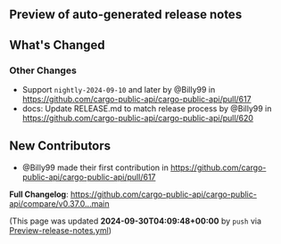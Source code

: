 ## Preview of auto-generated release notes
<!-- Release notes generated using configuration in .github/release.yml at main -->

## What's Changed
### Other Changes
* Support `nightly-2024-09-10` and later by @Billy99 in https://github.com/cargo-public-api/cargo-public-api/pull/617
* docs: Update RELEASE.md to match release process by @Billy99 in https://github.com/cargo-public-api/cargo-public-api/pull/620

## New Contributors
* @Billy99 made their first contribution in https://github.com/cargo-public-api/cargo-public-api/pull/617

**Full Changelog**: https://github.com/cargo-public-api/cargo-public-api/compare/v0.37.0...main


(This page was updated **2024-09-30T04:09:48+00:00** by `push` via [Preview-release-notes.yml](https://github.com/cargo-public-api/cargo-public-api/actions/runs/11099226003))
